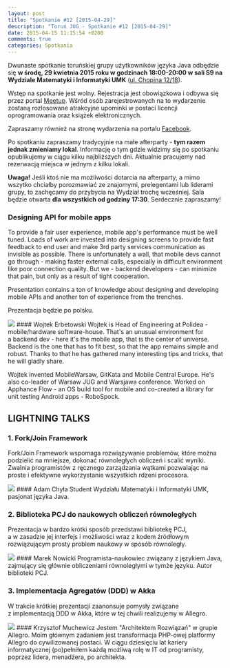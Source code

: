 ```yaml
---
layout: post
title: "Spotkanie #12 [2015-04-29]"
description: "Toruń JUG - Spotkanie #12 [2015-04-29]"
date: 2015-04-15 11:15:54 +0200
comments: true
categories: Spotkania
---
```

Dwunaste spotkanie toruńskiej grupy użytkowników języka Java odbędzie się **w&nbsp;środę, 29 kwietnia 2015 roku w&nbsp;godzinach 18:00-20:00 w&nbsp;sali S9 na Wydziale Matematyki i&nbsp;Informatyki UMK** (<a href="https://www.google.pl/maps/place/Fryderyka+Chopina+12%2F18,+Toruń/" target="_blank"><span class="glyphicon glyphicon-map-marker"></span>ul. Chopina 12/18</a>).

Wstęp na spotkanie jest wolny. Rejestracja jest obowiązkowa i&nbsp;odbywa się przez portal <a href="http://www.meetup.com/Torun-JUG/events/221855003/" target="_blank">Meetup</a>. Wśród osób zarejestrowanych na to wydarzenie zostaną rozlosowane atrakcyjne upominki w&nbsp;postaci licencji oprogramowania oraz książek elektronicznych.

Zapraszamy również na stronę wydarzenia na portalu <a href="https://www.facebook.com/events/757572787691843/" target="_blank">Facebook</a>.

Po spotkaniu zapraszamy tradycyjnie na małe afterparty - **tym razem jednak zmieniamy lokal**. Informację o tym gdzie widzimy się po spotkaniu opublikujemy w ciągu kilku najbliższych dni. Aktualnie pracujemy nad rezerwacją miejsca w jednym z kilku lokali.

**Uwaga!** Jeśli ktoś nie ma możliwości dotarcia na afterparty, a&nbsp;mimo wszytko chciałby porozmawiać ze znajomymi, prelegentami lub liderami grupy, to zachęcamy do przybycia na Wydział trochę wcześniej. Sala będzie otwarta **dla wszystkich od godziny 17:30**. Serdecznie zapraszamy! <!-- more -->

### Designing API for mobile apps
To provide a&nbsp;fair user experience, mobile app's performance must be well tuned. Loads of work are invested into designing screens to provide fast feedback to end user and make 3rd party services communication as invisible as possible. There is unfortunately a&nbsp;wall, that mobile devs cannot go through - making faster external calls, especially in difficult environment like poor connection quality. But we - backend developers - can minimize that pain, but only as a&nbsp;result of tight cooperation.

Presentation contains a&nbsp;ton of knowledge about designing and developing mobile APIs and another ton of experience from the trenches.

Prezentacja będzie po polsku.

<img class="no-border speaker-face" src="{{ root_url }}/images/speakers/erbetowski-wojciech.png" />
#### Wojtek Erbetowski
Wojtek is Head of Engineering at Polidea - mobile/hardware software-house. That's an&nbsp;unusual environment for a&nbsp;backend dev - here it's the mobile app, that is the center of universe. Backend is the one that has to fit best, so that the app remains simple and robust. Thanks to that he has gathered many interesting tips and tricks, that he will gladly share.

Wojtek invented MobileWarsaw, GitKata and Mobile Central Europe. He's also co-leader of Warsaw JUG and Warsjawa conference. Worked on Apphance Flow - an&nbsp;OS build tool for mobile and co-created a&nbsp;library for unit testing Android apps - RoboSpock.

## LIGHTNING TALKS

<span class="clearfix"></span>
### 1. Fork/Join Framework
Fork/Join Framework wspomaga rozwiązywanie problemów, które można podzielić na mniejsze, dokonać równoległych obliczeń i&nbsp;scalić wyniki. Zwalnia programistów z&nbsp;ręcznego zarządzania wątkami pozwalając na proste i&nbsp;efektywne wykorzystanie wszystkich rdzeni procesora.

<img class="no-border speaker-face" src="{{ root_url }}/images/speakers/chyla-adam.jpg" />
#### Adam Chyła
Student Wydziału Matematyki i&nbsp;Informatyki UMK, pasjonat języka Java.

<span class="clearfix"></span>
### 2. Biblioteka PCJ do naukowych obliczeń równoległych
Prezentacja w&nbsp;bardzo krótki sposób przedstawi bibliotekę PCJ, a&nbsp;w&nbsp;zasadzie jej interfejs i&nbsp;możliwości wraz z&nbsp;kodem źródłowym rozwiązującym prosty problem naukowy w&nbsp;sposób równoległy.

<img class="no-border speaker-face" src="{{ root_url }}/images/speakers/nowicki-marek.jpg" />
#### Marek Nowicki
Programista-naukowiec związany z&nbsp;językiem Java, zajmujący się głównie obliczeniami równoległymi w&nbsp;tymże języku. Autor biblioteki PCJ.

<span class="clearfix"></span>
### 3. Implementacja Agregatów (DDD) w Akka
W&nbsp;trakcie krótkiej prezentacji zaanonsuje pomysły związane z&nbsp;implementacją DDD w&nbsp;Akka, które w&nbsp;tej chwili realizujemy w&nbsp;Allegro.

<img class="no-border speaker-face" src="{{ root_url }}/images/speakers/muchewicz-krzysztof.jpg" />
#### Krzysztof Muchewicz
Jestem "Architektem Rozwiązań" w&nbsp;grupie Allegro. Moim głównym zadaniem jest transformacja PHP-owej platformy Allegro do cywilizowanej postaci. W&nbsp;ciągu dziesięciu lat kariery informatycznej (po)pełniłem każdą możliwą rolę w&nbsp;IT od programisty, poprzez lidera, menadżera, po architekta.